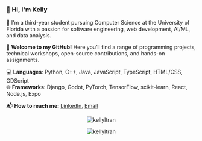 ### 👋 Hi, I'm Kelly

🏫 I'm a third-year student pursuing Computer Science at the University of Florida with a passion for software engineering, web development, AI/ML, and data analysis.

🎉 **Welcome to my GitHub!** Here you’ll find a range of programming projects, technical workshops, open-source contributions, and hands-on assignments.

💻 **Languages**: Python, C++, Java, JavaScript, TypeScript, HTML/CSS, GDScript  
🌐 **Frameworks**: Django, Godot, PyTorch, TensorFlow, scikit-learn, React, Node.js, Expo

📬 **How to reach me:** [LinkedIn](https://linkedin.com/in/kellyltran), [Email](mailto:kellyltran04@gmail.com)

<p align="center">
    <img src="https://github-readme-stats.vercel.app/api/top-langs?username=kellyltran&show_icons=true&locale=en&layout=compact" alt="kellyltran" />
</p>

<p align="center">
    <img src="https://github-readme-streak-stats.herokuapp.com/?user=kellyltran&" alt="kellyltran" />
</p>
